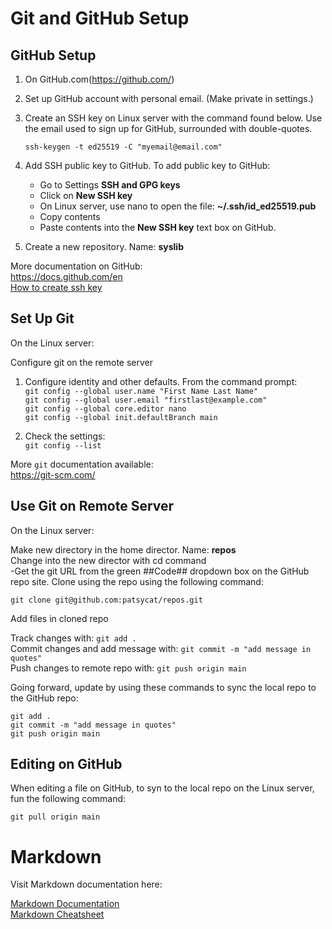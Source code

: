 # Git and GitHub Setup

## GitHub Setup
1. On GitHub.com(https://github.com/)
2. Set up GitHub account with personal email. (Make private in settings.)
3. Create an SSH key on Linux server with the command found below. Use the email used to sign up for GitHub, surrounded with double-quotes.

    `ssh-keygen -t ed25519 -C "myemail@email.com"`

4. Add SSH public key to GitHub. To add public key to GitHub:
    - Go to Settings **SSH and GPG keys**
    - Click on **New SSH key**
    - On Linux server, use nano to open the file: **~/.ssh/id_ed25519.pub**
    - Copy contents
    - Paste contents into the **New SSH key** text box on GitHub.
5. Create a new repository. Name: **syslib**

More documentation on GitHub:  
https://docs.github.com/en  
[How to create ssh key](https://docs.github.com/en/authentication/connecting-to-github-with-ssh/generating-a-new-ssh-key-and-adding-it-to-the-ssh-agent)

## Set Up Git

On the Linux server:

Configure git on the remote server

1. Configure identity and other defaults. From the command prompt:  
`git config --global user.name "First Name Last Name"`  
`git config --global user.email "firstlast@example.com"`  
`git config --global core.editor nano`  
`git config --global init.defaultBranch main`

2. Check the settings:  
`git config --list`

More `git` documentation available:  
https://git-scm.com/

## Use Git on Remote Server

On the Linux server:  

Make new directory in the home director. Name: **repos**  
Change into the new director with cd command  
-Get the git URL from the green ##Code## dropdown box on the GitHub repo site. Clone using the repo using the following command:  

`git clone git@github.com:patsycat/repos.git`  

Add files in cloned repo  

Track changes with: `git add .`  
Commit changes and add message with: `git commit -m "add message in quotes"`  
Push changes to remote repo with: `git push origin main`  

Going forward, update by using these commands to sync the local repo to the GitHub repo:  

`git add .`  
`git commit -m "add message in quotes"`  
`git push origin main`

## Editing on GitHub

When editing a file on GitHub, to syn to the local repo on the Linux server, fun the following command:  

`git pull origin main`

# Markdown

Visit Markdown documentation here:  

[Markdown Documentation](https://docs.github.com/en/get-started/writing-on-github/getting-started-with-writing-and-formatting-on-github/basic-writing-and-formatting-syntax)  
[Markdown Cheatsheet](https://www.markdownguide.org/cheat-sheet/)
